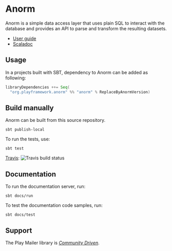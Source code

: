 # Anorm

Anorm is a simple data access layer that uses plain SQL to interact with the database and provides an API to parse and transform the resulting datasets.

- [User guide](https://playframework.github.io/anorm/)
- [Scaladoc](https://playframework.github.io/anorm/unidoc/anorm/)

## Usage

In a projects built with SBT, dependency to Anorm can be added as following:

```scala
libraryDependencies ++= Seq(
  "org.playframework.anorm" %% "anorm" % ReplaceByAnormVersion)
```

## Build manually

Anorm can be built from this source repository.

    sbt publish-local

To run the tests, use:

    sbt test

[Travis](https://travis-ci.org/playframework/anorm): ![Travis build status](https://travis-ci.org/playframework/anorm.svg?branch=master)

## Documentation

To run the documentation server, run:

    sbt docs/run

To test the documentation code samples, run:

    sbt docs/test

## Support

The Play Mailer library is *[Community Driven][]*.

[Community Driven]: https://developer.lightbend.com/docs/reactive-platform/2.0/support-terminology/index.html#community-driven
